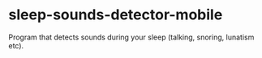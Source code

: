 # sleep-sounds-detector-mobile
Program that detects sounds during your sleep (talking, snoring, lunatism etc).
